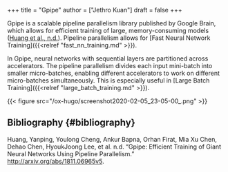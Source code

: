 +++
title = "Gpipe"
author = ["Jethro Kuan"]
draft = false
+++

Gpipe is a scalable pipeline parallelism library published by Google
Brain, which allows for efficient training of large, memory-consuming
models ([Huang et al., n.d.](#org525663f)). Pipeline parallelism allows for
[Fast Neural Network Training]({{<relref "fast_nn_training.md" >}}).

In Gpipe, neural networks with sequential layers are partitioned
across accelerators. The pipeline parallelism divides each input
mini-batch into smaller micro-batches, enabling different accelerators
to work on different micro-batches simultaneously. This is especially
useful in [Large Batch Training]({{<relref "large_batch_training.md" >}}).

{{< figure src="/ox-hugo/screenshot2020-02-05_23-05-00_.png" >}}

## Bibliography {#bibliography}

<a id="org525663f"></a>Huang, Yanping, Youlong Cheng, Ankur Bapna, Orhan Firat, Mia Xu Chen, Dehao Chen, HyoukJoong Lee, et al. n.d. “Gpipe: Efficient Training of Giant Neural Networks Using Pipeline Parallelism.” <http://arxiv.org/abs/1811.06965v5>.

